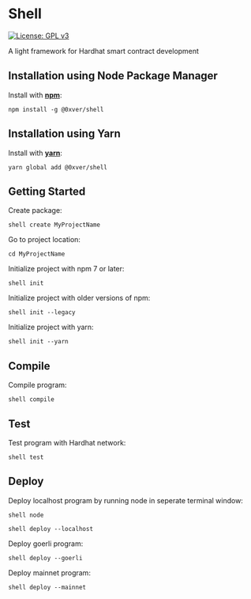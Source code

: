 # Shell

[![License: GPL v3](https://img.shields.io/badge/License-GPLv3-blue.svg)](https://www.gnu.org/licenses/gpl-3.0)

A light framework for Hardhat smart contract development

## Installation using Node Package Manager

Install with [**npm**](https://www.npmjs.com):

```
npm install -g @0xver/shell
```

## Installation using Yarn

Install with [**yarn**](https://classic.yarnpkg.com):

```
yarn global add @0xver/shell
```

## Getting Started

Create package:

```
shell create MyProjectName
```

Go to project location:

```
cd MyProjectName
```

Initialize project with npm 7 or later:

```
shell init
```

Initialize project with older versions of npm:

```
shell init --legacy
```

Initialize project with yarn:

```
shell init --yarn
```

## Compile

Compile program:

```
shell compile
```

## Test

Test program with Hardhat network:

```
shell test
```

## Deploy

Deploy localhost program by running node in seperate terminal window:

```
shell node
```

```
shell deploy --localhost
```

Deploy goerli program:

```
shell deploy --goerli
```

Deploy mainnet program:

```
shell deploy --mainnet
```
